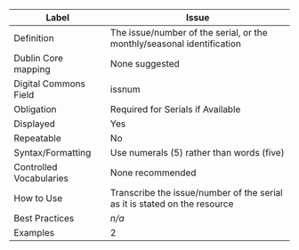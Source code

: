 | Label                   | Issue                                                                     |
| ----------------------- | ------------------------------------------------------------------------- |
| Definition              | The issue/number of the serial, or the monthly/seasonal identification    |
| Dublin Core mapping     | None suggested                                                            |
| Digital Commons Field   | issnum                                                                    |
| Obligation              | Required for Serials if Available                                         |
| Displayed               | Yes                                                                       |
| Repeatable              | No                                                                        |
| Syntax/Formatting       | Use numerals (5) rather than words (five)                                 |
| Controlled Vocabularies | None recommended                                                          |
| How to Use              | Transcribe the issue/number of the serial as it is stated on the resource |
| Best Practices          | _n/a_                                                                     |
| Examples                | 2                                                                         |

